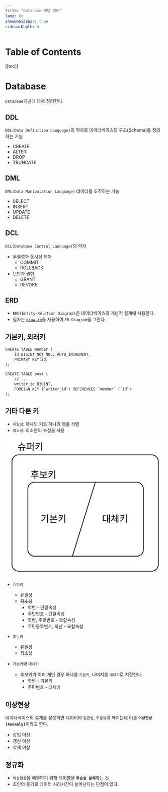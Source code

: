 ```yaml
---
title: "Database 개념 정리"
lang: ko
showOnSidebar: true
sidebarDepth: 0
---
```


# Table of Contents
[[toc]]

# Database
`Databsae`개념에 대해 정리한다.

## DDL
`DDL(Data Definition Lauguage)`의 약자로 데이터베이스의 구조(Schema)를 정의하는 기능
- CREATE
- ALTER
- DROP
- TRUNCATE

## DML
`DML(Data Manipulation Lauguage)` 데이터를 조작하는 기능
- SELECT
- INSERT
- UPDATE
- DELETE

## DCL
`DCL(Database Control Launuage)`의 약자
- 무결성과 동시성 제어
    - COMMIT
    - ROLLBACK
- 보안과 권한
    - GRANT
    - REVOKE

## ERD
- `ERD(Entity-Relation Diagram)`은 데이터베이스의 개념적 설계에 사용한다.
- 필자는 [`draw.io`](https://app.diagrams.net/)를 사용하여 `ER Diagram`을 그린다.

## 기본키, 외래키
``` sql{3}
CREATE TABLE member (
    id BIGINT NOT NULL AUTO_INCREMENT,
    PRIMARY KEY(id)
);
```
``` sql{3}
CREATE TABLE post (
    // ...
    writer_id BIGINT,
    FOREIGN KEY (`writer_id`) REFERENCES `member` (`id`)
);
```

## 기타 다른 키
- `유일성`: 하나의 키로 하나의 행를 식별
- `최소성`: 최소한의 속성을 사용

![](./210101_database/1.png)

- `슈퍼키`
    - 유일성
    - ~~최소성~~
        - 학번 - 단일속성
        - 주민번호 - 단일속성
        - 학번, 주민번호 - 복합속성
        - 주민등록번호, 학년 - 복합속성    

- `후보키`
    - 유일성
    - 최소성

- `기본키`와 `대체키`
    - 후보키가 여러 개인 경우 하나를 `기본키`, 나머지를 `대체키`로 지정한다.
        - 학번 - 기본키
        - 주민번호 - 대체키

## 이상현상
데이터베이스의 설계를 잘못하면 데이터의 `일관성`, `무결성`이 깨지는데 이를 <b>`이상현상(Anomaly)`</b>이라고 한다.
- 삽입 이상
- 갱신 이상
- 삭제 이상

## 정규화
- `이상현상`을 해결하기 위해 테이블을 <b>`무손실 분해`</b>하는 것
- 조인의 증가로 데이터 처리시간이 늘어난다는 단점이 있다.